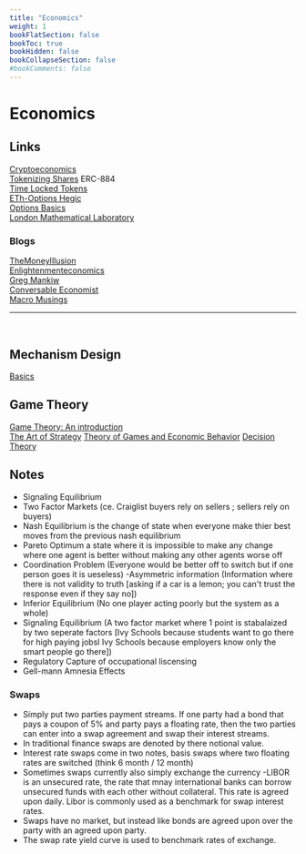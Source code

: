 ```yaml
---
title: "Economics"
weight: 1
bookFlatSection: false
bookToc: true
bookHidden: false
bookCollapseSection: false
#bookComments: false
---
```

# Economics

## Links 
[Cryptoeconomics](https://www.youtube.com/watch?v=GQR1xjQn5Pg)  
[Tokenizing Shares](https://medium.com/coinmonks/tokenising-shares-introducing-erc-884-cc491258e413) ERC-884  
[Time Locked Tokens](https://ethresear.ch/t/time-locked-1-1-tokens-as-rudimentary-pseudo-futures/7958)  
[ETh-Options Hegic](https://www.hegic.co/)  
[Options Basics](https://hegic.gitbook.io/start/)  
[London Mathematical Laboratory](http://lml.org.uk/)  

### Blogs
[TheMoneyIllusion](https://www.themoneyillusion.com/)  
[Enlightenmenteconomics](http://www.enlightenmenteconomics.com/blog/)  
[Greg Mankiw](https://gregmankiw.blogspot.com/)  
[Conversable Economist](https://conversableeconomist.blogspot.com/)  
[Macro Musings](https://macromusings.libsyn.com/)  

***
</br>

## Mechanism Design
[Basics](https://en.wikipedia.org/wiki/Mechanism_design#:~:text=Mechanism%20design%20is%20a%20fieldsettings%2C%20where%20players%20act%20rationally.)  

## Game Theory
 [Game Theory: An introduction](https://smile.amazon.com/Game-Theory-Introduction-Steven-Tadelis/dp/0691129088)  
 [The Art of Strategy](https://smile.amazon.com/Art-Strategy-Theorists-Success-Business/dp/0393337170/ref=pd_bxgy_img_2/131-7856020-5987520?_encoding=UTF8&pd_rd_i=0393337170&pd_rd_r=e0a39eec-b63d-4086-a979-53ebe7910cf5&pd_rd_w=tA4zq&pd_rd_wg=5ebay&pf_rd_p=fd3ebcd0-c1a2-44cf-aba2-bbf4810b3732&pf_rd_r=0E9YZATXX4F3ZB0FEWH7&psc=1&refRID=0E9YZATXX4F3ZB0FEWH7)
 [Theory of Games and Economic Behavior](https://smile.amazon.com/Theory-Games-Economic-Behavior-Commemorative/dp/1777257301/ref=pd_bxgy_img_3/131-7856020-5987520?_encoding=UTF8&pd_rd_i=1777257301&pd_rd_r=e0a39eec-b63d-4086-a979-53ebe7910cf5&pd_rd_w=tA4zq&pd_rd_wg=5ebay&pf_rd_p=fd3ebcd0-c1a2-44cf-aba2-bbf4810b3732&pf_rd_r=0E9YZATXX4F3ZB0FEWH7&psc=1&refRID=0E9YZATXX4F3ZB0FEWH7)
 [Decision Theory](https://smile.amazon.com/Introduction-Decision-Cambridge-Introductions-Philosophy/dp/0521716543/ref=sr_1_5?dchild=1&keywords=decision+theory&qid=1621385020&s=books&sr=1-5)

## Notes

- Signaling Equilibrium
- Two Factor Markets (ce. Craiglist buyers rely on sellers ; sellers rely on buyers)
- Nash Equilibrium is the change of state when everyone make thier best moves from the previous nash equilibrium
- Pareto Optimum a state where it is impossible to make any change where one agent is better without making any other agents worse off
- Coordination Problem (Everyone would be better off to switch but if one person goes it is ueseless)
-Asymmetric information (Information where there is not validity to truth [asking if a car is a lemon; you can't trust the response even if they say no])
- Inferior Equilibrium (No one player acting poorly but the system as a whole)
- Signaling Equilibrium (A two factor market where 1 point is stabalaized by two seperate factors [Ivy Schools because students want to go there for high paying jobsl Ivy Schools because employers know only the smart people go there])
- Regulatory Capture of occupational liscensing 
- Gell-mann Amnesia Effects

### Swaps
- Simply put two parties payment streams. If one party had a bond that pays a coupon of 5% and party pays a floating rate, then the two parties can enter into a swap agreement and swap their interest streams. 
- In traditional finance swaps are denoted by there notional value. 
- Interest rate swaps come in two notes, basis swaps where two floating rates are switched  (think 6 month / 12 month)
- Sometimes swaps currently also simply exchange the currency
-LIBOR is an unsecured rate, the rate that mnay international banks can borrow unsecured funds with each other without collateral. This rate is agreed upon daily.  Libor is commonly used as a benchmark for swap interest rates. 
- Swaps have no market, but instead like bonds are agreed upon over the party with an agreed upon party. 
- The swap rate yield curve is used to benchmark rates of exchange.

